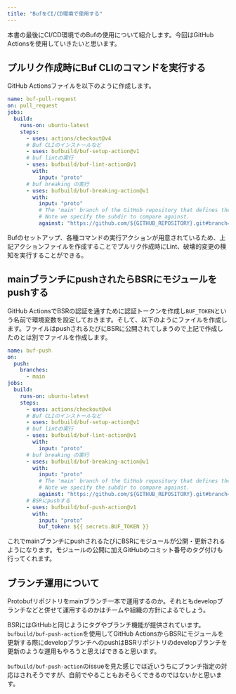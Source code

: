 ```yaml
---
title: "BufをCI/CD環境で使用する"
---
```


本書の最後にCI/CD環境でのBufの使用について紹介します。今回はGitHub Actionsを使用していきたいと思います。

## プルリク作成時にBuf CLIのコマンドを実行する

GitHub Actionsファイルを以下のように作成します。

```yaml:.github/workflows/pull-request.yaml
name: buf-pull-request
on: pull_request
jobs:
  build:
    runs-on: ubuntu-latest
    steps:
      - uses: actions/checkout@v4
      # Buf CLIのインストールなど
      - uses: bufbuild/buf-setup-action@v1
      # buf lintの実行
      - uses: bufbuild/buf-lint-action@v1
        with:
          input: "proto"
      # buf breaking の実行
      - uses: bufbuild/buf-breaking-action@v1
        with:
          input: "proto"
          # The 'main' branch of the GitHub repository that defines the module.
          # Note we specify the subdir to compare against.
          against: "https://github.com/${GITHUB_REPOSITORY}.git#branch=main,ref=HEAD~1,subdir=proto"
```

Bufのセットアップ、各種コマンドの実行アクションが用意されているため、上記アクションファイルを作成することでプルリク作成時にLint、破壊的変更の検知を実行することができる。

## mainブランチにpushされたらBSRにモジュールをpushする

GitHub ActionsでBSRの認証を通すために認証トークンを作成し```BUF_TOKEN```という名前で環境変数を設定しておきます。そして、以下のようにファイルを作成します。ファイルはpushされるたびにBSRに公開されてしまうので上記で作成したのとは別でファイルを作成します。

```yaml:.github/workflows/push.yaml
name: buf-push
on:
  push:
    branches:
      - main
jobs:
  build:
    runs-on: ubuntu-latest
    steps:
      - uses: actions/checkout@v4
      # Buf CLIのインストールなど
      - uses: bufbuild/buf-setup-action@v1
      # buf lintの実行
      - uses: bufbuild/buf-lint-action@v1
        with:
          input: "proto"
      # buf breaking の実行
      - uses: bufbuild/buf-breaking-action@v1
        with:
          input: "proto"
          # The 'main' branch of the GitHub repository that defines the module.
          # Note we specify the subdir to compare against.
          against: "https://github.com/${GITHUB_REPOSITORY}.git#branch=main,ref=HEAD~1,subdir=proto"
      # BSRにpushする
      - uses: bufbuild/buf-push-action@v1
        with:
          input: "proto"
          buf_token: ${{ secrets.BUF_TOKEN }}
```

これでmainブランチにpushされるたびにBSRにモジュールが公開・更新されるようになります。モジュールの公開に加えGitHubのコミット番号のタグ付けも行ってくれます。

## ブランチ運用について

Protobufリポジトリをmainブランチ一本で運用するのか。それともdevelopブランチなどと併せて運用するのかはチームや組織の方針によるでしょう。

BSRにはGitHubと同じようにタグやブランチ機能が提供されています。```bufbuild/buf-push-action```を使用してGitHub ActionsからBSRにモジュールを更新する際にdevelopブランチへのpushはBSRリポジトリのdevelopブランチを更新のような運用もやろうと思えばできると思います。

```bufbuild/buf-push-action```のissueを見た感じでは近いうちにブランチ指定の対応はされそうですが、自前でやることもおそらくできるのではないかと思います。

